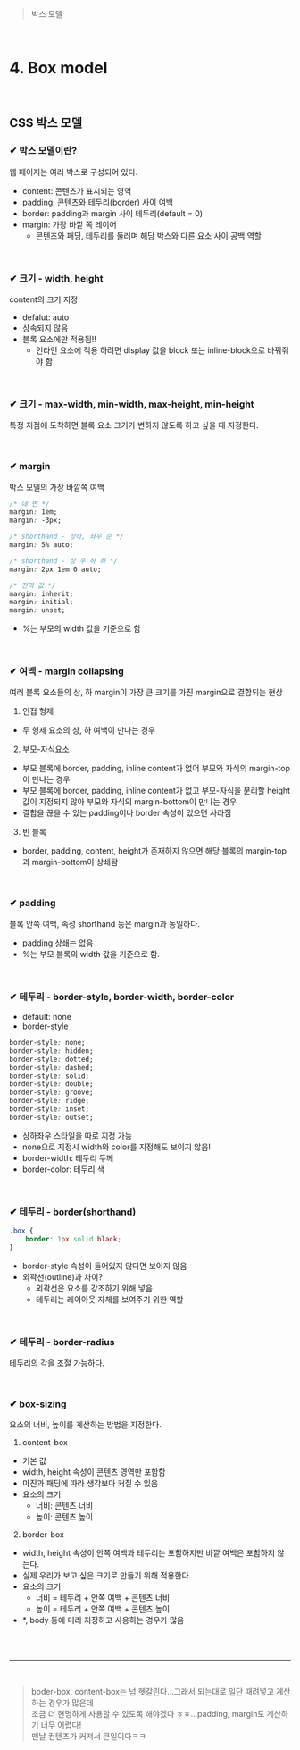 > 박스 모델

<br>

# 4. Box model

<br>

## CSS 박스 모델
### ✔ 박스 모델이란?
웹 페이지는 여러 박스로 구성되어 있다.

- content: 콘텐츠가 표시되는 영역
- padding: 콘텐츠와 테두리(border) 사이 여백
- border: padding과 margin 사이 테두리(default = 0)
- margin: 가장 바깥 쪽 레이어
  - 콘텐츠와 패딩, 테두리를 둘러며 해당 박스와 다른 요소 사이 공백 역할

<br>

### ✔ 크기 - width, height
content의 크기 지정

- defalut: auto
- 상속되지 않음
- 블록 요소에만 적용됨!!
  - 인라인 요소에 적용 하려면 display 값을 block 또는 inline-block으로 바꿔줘야 함

<br>

### ✔ 크기 - max-width, min-width, max-height, min-height
특정 지점에 도착하면 블록 요소 크기가 변하지 않도록 하고 싶을 때 지정한다.

<br>

### ✔ margin
박스 모델의 가장 바깥쪽 여백

```css
/* 네 면 */
margin: 1em;
margin: -3px;

/* shorthand - 상하, 좌우 순 */
margin: 5% auto;

/* shorthand - 상 우 하 좌 */
margin: 2px 1em 0 auto;

/* 전역 값 */
margin: inherit;
margin: initial;
margin: unset;
```
- %는 부모의 width 값을 기준으로 함

<br>

### ✔ 여백 - margin collapsing
여러 블록 요소들의 상, 하 margin이 가장 큰 크기를 가진 margin으로 결합되는 현상

1. 인접 형제
  - 두 형제 요소의 상, 하 여백이 만나는 경우
2. 부모-자식요소 
  - 부모 블록에 border, padding, inline content가 없어 부모와 자식의 margin-top이 만나는 경우 
  - 부모 블록에 border, padding, inline content가 없고 부모-자식을 분리할 height 값이 지정되지 않아 부모와 자식의 margin-bottom이 만나는 경우
  - 결합을 끊을 수 있는 padding이나 border 속성이 있으면 사라짐
3. 빈 블록
  - border, padding, content, height가 존재하지 않으면 해당 블록의 margin-top과 margin-bottom이 상쇄돰

<br>

### ✔ padding
블록 안쪽 여백, 속성 shorthand 등은 margin과 동일하다.

- padding 상쇄는 없음
- %는 부모 블록의 width 값을 기준으로 함.

<br>

### ✔ 테두리 - border-style, border-width, border-color

- default: none
- border-style
```css
border-style: none;
border-style: hidden;
border-style: dotted;
border-style: dashed;
border-style: solid;
border-style: double;
border-style: groove;
border-style: ridge;
border-style: inset;
border-style: outset;
```
- 상하좌우 스타일을 따로 지정 가능
- none으로 지정시 width와 color를 지정해도 보이지 않음!
- border-width: 테두리 두께
- border-color: 테두리 색

<br>

### ✔ 테두리 - border(shorthand)
```css
.box {
    border: 1px solid black;
}
```
- border-style 속성이 들어있지 않다면 보이지 않음
- 외곽선(outline)과 차이?
  - 외곽선은 요소를 강조하기 위해 넣음
  - 테두리는 레이아웃 자체를 보여주기 위한 역할

<br>

### ✔ 테두리 - border-radius
테두리의 각을 조절 가능하다.

<br>

### ✔ box-sizing
요소의 너비, 높이를 계산하는 방법을 지정한다.

1. content-box
  - 기본 값
  - width, height 속성이 콘텐츠 영역만 포함함
  - 마진과 패딩에 따라 생각보다 커질 수 있음
  - 요소의 크기
    - 너비: 콘텐츠 너비
    - 높이: 콘텐츠 높이

2. border-box
  - width, height 속성이 안쪽 여백과 테두리는 포함하지만 바깥 여백은 포함하지 않는다.
  - 실제 우리가 보고 싶은 크기로 만들기 위해 적용한다.
  - 요소의 크기
    - 너비 = 테두리 + 안쪽 여백 + 콘텐츠 너비
    - 높이 = 테두리 + 안쪽 여백 + 콘텐츠 높이
  - *, body 등에 미리 지정하고 사용하는 경우가 많음

<br>
<br>

-----

<br>

> boder-box, content-box는 넘 헷갈린다...그래서 되는대로 일단 때려넣고 계산 하는 경우가 많은데
> <br> 조금 더 현명하게 사용할 수 있도록 해야겠다 ㅎㅎ...padding, margin도 계산하기 너무 어렵다!
> <br> 맨날 컨텐츠가 커져서 큰일이다ㅋㅋ 